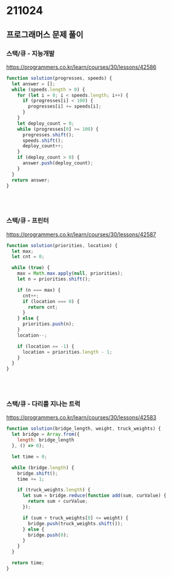 # 211024
## 프로그래머스 문제 풀이

### 스택/큐 - 지능개발
https://programmers.co.kr/learn/courses/30/lessons/42586
```jsx
function solution(progresses, speeds) {
  let answer = [];
  while (speeds.length > 0) {
    for (let i = 0; i < speeds.length; i++) { 
      if (progresses[i] < 100) {
        progresses[i] += speeds[i];
      }
    }
    let deploy_count = 0;
    while (progresses[0] >= 100) { 
      progresses.shift();
      speeds.shift();
      deploy_count++;
    }
    if (deploy_count > 0) { 
      answer.push(deploy_count);
    }
  }
  return answer;
}
```
<br><br>
### 스택/큐 - 프린터
https://programmers.co.kr/learn/courses/30/lessons/42587

```jsx
function solution(priorities, location) {
  let max;
  let cnt = 0;

  while (true) {
    max = Math.max.apply(null, priorities);
    let n = priorities.shift();

    if (n === max) {
      cnt++; 
      if (location === 0) { 
        return cnt;
      }
    } else { 
      priorities.push(n);
    }
    location--; 

    if (location == -1) {
      location = priorities.length - 1;
    }
  }
}
```
<br><br>

### 스택/큐 - 다리를 지나는 트럭
https://programmers.co.kr/learn/courses/30/lessons/42583
```jsx
function solution(bridge_length, weight, truck_weights) {
  let bridge = Array.from({
    length: bridge_length
  }, () => 0);

  let time = 0;

  while (bridge.length) {
    bridge.shift();
    time += 1;

    if (truck_weights.length) {
      let sum = bridge.reduce(function add(sum, curValue) {
        return sum + curValue;
      });

      if (sum + truck_weights[0] <= weight) {
        bridge.push(truck_weights.shift());
      } else {
        bridge.push(0);
      }
    }
  }

  return time;
}
```
